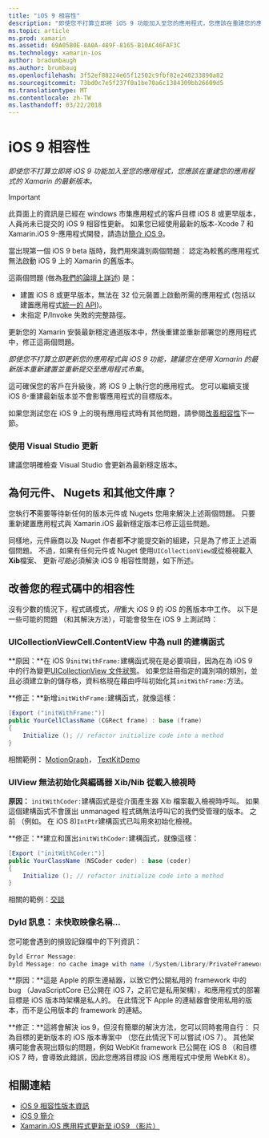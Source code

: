 ```yaml
---
title: "iOS 9 相容性"
description: "即使您不打算立即將 iOS 9 功能加入至您的應用程式，您應該在重建您的應用程式的 Xamarin 的最新版本。"
ms.topic: article
ms.prod: xamarin
ms.assetid: 69A05B0E-8A0A-489F-8165-B10AC46FAF3C
ms.technology: xamarin-ios
author: bradumbaugh
ms.author: brumbaug
ms.openlocfilehash: 3f52ef88224e65f12502c9fbf82e240233890a82
ms.sourcegitcommit: 73bd0c7e5f237f0a1be70a6c1384309bb26609d5
ms.translationtype: MT
ms.contentlocale: zh-TW
ms.lasthandoff: 03/22/2018
---
```

# <a name="ios-9-compatibility"></a>iOS 9 相容性

_即使您不打算立即將 iOS 9 功能加入至您的應用程式，您應該在重建您的應用程式的 Xamarin 的最新版本。_

> [!IMPORTANT]
> 此頁面上的資訊是已經在 windows 市集應用程式的客戶目標 iOS 8 或更早版本，人員尚未已提交的 iOS 9 相容性更新。 如果您已經使用最新的版本-Xcode 7 和 Xamarin.iOS 9-應用程式開發，請造訪[簡介 iOS 9](~/ios/platform/introduction-to-ios9/index.md)。

當出現第一個 iOS 9 beta 版時，我們用來識別兩個問題： 認定為較舊的應用程式無法啟動 iOS 9 上的 Xamarin 的舊版本。

這兩個問題 (做為[我們的論壇上詳述](http://forums.xamarin.com/discussion/comment/131529/#Comment_131529)) 是：

- 建置 iOS 8 或更早版本，無法在 32 位元裝置上啟動所需的應用程式 (包括以建置應用程式[統一的 API](~/cross-platform/macios/unified/index.md))。
- 未指定 P/Invoke 失敗的完整路徑。

更新您的 Xamarin 安裝最新穩定通道版本中，然後重建並重新部署您的應用程式中，修正這兩個問題。

_即使您不打算立即更新您的應用程式與 iOS 9 功能，建議您在使用 Xamarin 的最新版本重新建置並重新提交至應用程式市集_。



這可確保您的客戶在升級後，將 iOS 9 上執行您的應用程式。
您可以繼續支援 iOS 8-重建最新版本並不會影響應用程式的目標版本。

如果您測試您在 iOS 9 上的現有應用程式時有其他問題，請參閱[改善相容性](#compat)下一節。


### <a name="updating-with-visual-studio"></a>使用 Visual Studio 更新

建議您明確檢查 Visual Studio 會更新為最新穩定版本。

## <a name="what-about-components-nugets-and-other-libraries"></a>為何元件、 Nugets 和其他文件庫？

您執行**不**需要等待新任何的版本元件或 Nugets 您用來解決上述兩個問題。
只要重新建置應用程式與 Xamarin.iOS 最新穩定版本已修正這些問題。

同樣地，元件廠商以及 Nuget 作者都**不**才能提交新的組建，只是為了修正上述兩個問題。 不過，如果有任何元件或 Nuget 使用`UICollectionView`或從檢視載入**Xib**檔案、 更新*可能*必須解決 iOS 9 相容性問題，如下所述。


<a name="compat" />

## <a name="improving-compatibility-in-your-code"></a>改善您的程式碼中的相容性

沒有少數的情況下，程式碼模式，*用*重大 iOS 9 的 iOS 的舊版本中工作。 以下是一些可能的問題 （和其解決方法），可能會發生在 iOS 9 上測試時：

### <a name="uicollectionviewcellcontentview-is-null-in-constructors"></a>UICollectionViewCell.ContentView 中為 null 的建構函式

**原因：**在 iOS 9`initWithFrame:`建構函式現在是必要項目，因為在為 iOS 9 中的行為變更[UICollectionView 文件狀態](https://developer.apple.com/library/ios/documentation/UIKit/Reference/UICollectionView_class/#//apple_ref/occ/instm/UICollectionView/dequeueReusableCellWithReuseIdentifier:forIndexPath)。 如果您註冊指定的識別項的類別，並且必須建立新的儲存格，資料格現在藉由呼叫初始化其`initWithFrame:`方法。

**修正：**新增`initWithFrame:`建構函式，就像這樣：

```csharp
[Export ("initWithFrame:")]
public YourCellClassName (CGRect frame) : base (frame)
{
    Initialize (); // refactor initialize code into a method
}
```

相關範例： [MotionGraph](https://github.com/xamarin/monotouch-samples/commit/3c1b7a4170c001e7290db9babb2b7a6dddeb8bcb)， [TextKitDemo](https://github.com/xamarin/monotouch-samples/commit/23ea01b37326963b5ebf68bbcc1edd51c66a28d6)



### <a name="uiview-fails-to-init-with-coder-when-loading-a-view-from-a-xibnib"></a>UIView 無法初始化與編碼器 Xib/Nib 從載入檢視時

**原因：** `initWithCoder:`建構函式是從介面產生器 Xib 檔案載入檢視時呼叫。 如果這個建構函式不會匯出 unmanaged 程式碼無法呼叫它的我們受管理的版本。 之前 （例如。 在 iOS 8)`IntPtr`建構函式已叫用來初始化檢視。

**修正：**建立和匯出`initWithCoder:`建構函式，就像這樣：

```csharp
[Export ("initWithCoder:")]
public YourClassName (NSCoder coder) : base (coder)
{
    Initialize (); // refactor initialize code into a method
}
```

相關的範例：[交談](https://github.com/xamarin/monotouch-samples/commit/7b81138d52e5f3f1aa3769fcb08f46122e9b6a88)


### <a name="dyld-message-no-cache-image-with-name"></a>Dyld 訊息： 未快取映像名稱...

您可能會遇到的損毀記錄檔中的下列資訊：

```csharp
Dyld Error Message:
Dyld Message: no cache image with name (/System/Library/PrivateFrameworks/JavaScriptCore.framework/JavaScriptCore)
```

**原因：**這是 Apple 的原生連結器，以致它們公開私用的 framework 中的 bug （JavaScriptCore 已公開在 iOS 7，之前它是私用架構），和應用程式的部署目標是 iOS 版本時架構是私人的。 在此情況下 Apple 的連結器會使用私用的版本，而不是公用版本的 framework 的連結。

**修正：**這將會解決 ios 9，但沒有簡單的解決方法，您可以同時套用自行： 只為目標的更新版本的 iOS 版本專案中 （您在此情況下可以嘗試 iOS 7）。 其他架構可能會表現出類似的問題，例如 WebKit framework 已公開在 iOS 8 （和目標 iOS 7 時，會導致此錯誤，因此您應將目標設 iOS 應用程式中使用 WebKit 8）。



## <a name="related-links"></a>相關連結

- [iOS 9 相容性版本資訊](https://releases.xamarin.com/ios-hotfix-for-ios-9-preview-xcode-6/)
- [iOS 9 簡介](~/ios/platform/introduction-to-ios9/index.md)
- [Xamarin.iOS 應用程式更新至 iOS9 （影片）](https://university.xamarin.com/lightninglectures/Updating-your-XamariniOS-apps-to-iOS9)
